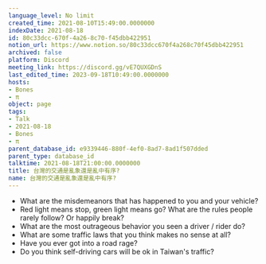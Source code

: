 ```yaml
---
language_level: No limit
created_time: 2021-08-10T15:49:00.0000000
indexDate: 2021-08-18
id: 80c33dcc-670f-4a26-8c70-f45dbb422951
notion_url: https://www.notion.so/80c33dcc670f4a268c70f45dbb422951
archived: false
platform: Discord
meeting_link: https://discord.gg/vE7QUXGDnS
last_edited_time: 2023-09-18T10:49:00.0000000
hosts:
- Bones
- π
object: page
tags:
- Talk
- 2021-08-18
- Bones
- π
parent_database_id: e9339446-880f-4ef0-8ad7-8ad1f507dded
parent_type: database_id
talktime: 2021-08-18T21:00:00.0000000
title: 台灣的交通是亂象還是亂中有序?
name: 台灣的交通是亂象還是亂中有序?
---
```


   - What are the misdemeanors that has happened to you and your vehicle?
   - Red light means stop, green light means go?
What are the rules people rarely follow? Or happily break?
   - What are the most outrageous behavior you seen a driver / rider do?
   - What are some traffic laws that you think makes no sense at all?
   - Have you ever got into a road rage?
   - Do you think self-driving cars will be ok in Taiwan's traffic?











